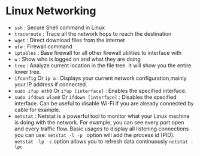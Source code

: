 # Linux Networking

- `ssh` : Secure Shell command in Linux
- `traceroute` : Trace all the network hops to reach the destination
- `wget` : Direct download files from the internet
- `ufw` : Firewall command
- `iptables` : Base firewall for all other firewall utilities to interface with
- `w` : Show who is logged on and what they are doing
- `tree` : Analyze current location in the file tree. It will show you the entire lower tree.
- `ifconfig` Or `ip a` : Displays your current network configuration,mainly your IP address if connected.
- `sudo ifup eth0` Or `ifup [interface]` : Enables the specified interface.
- `sudo ifdown wlan0` Or `ifdown [interface]` : Disables the specified interface. Can be useful to disable Wi-Fi if you are already connected by cable for example.
- `netstat` : Netstat is a powerful tool to monitor what your Linux machine is doing with the network. For example, you can see every port open and every traffic flow. Basic usages to display all listening connections you can use: `netstat -l -p ` option will add the process id (PID). `netstat -lp -c` option allows you to refresh data continuously `netstat -lpc`
